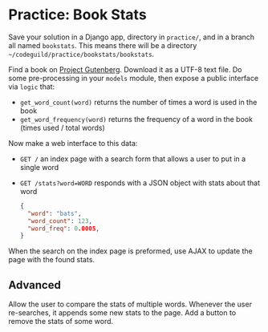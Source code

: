 # Practice: Book Stats

Save your solution in a Django app, directory in `practice/`, and in a branch all named `bookstats`.
This means there will be a directory `~/codeguild/practice/bookstats/bookstats`.

Find a book on [Project Gutenberg](http://www.gutenberg.org).
Download it as a UTF-8 text file.
Do some pre-processing in your `models` module, then expose a public interface via `logic` that:

* `get_word_count(word)` returns the number of times a word is used in the book
* `get_word_frequency(word)` returns the frequency of a word in the book (times used / total words)

Now make a web interface to this data:

*   `GET /` an index page with a search form that allows a user to put in a single word

*   `GET /stats?word=WORD` responds with a JSON object with stats about that word

    ```json
    {
      "word": "bats",
      "word_count": 123,
      "word_freq": 0.0005,
    }
    ```

When the search on the index page is preformed, use AJAX to update the page with the found stats.

## Advanced

Allow the user to compare the stats of multiple words.
Whenever the user re-searches, it appends some new stats to the page.
Add a button to remove the stats of some word.
